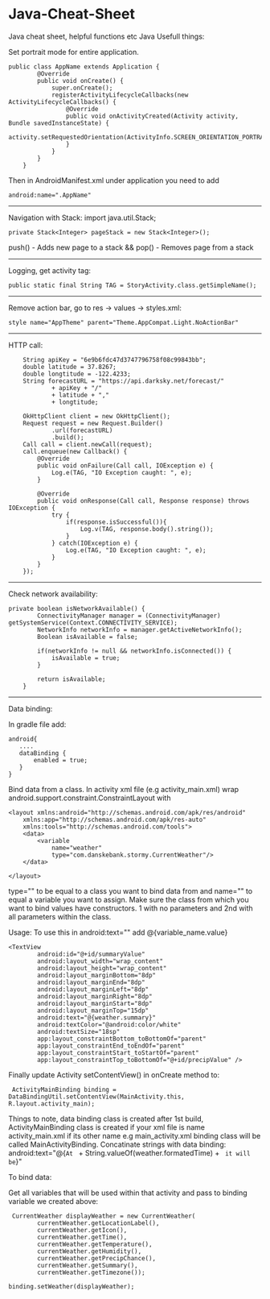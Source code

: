 # Java-Cheat-Sheet
Java cheat sheet, helpful functions etc
Java Usefull things:

Set portrait mode for entire application.

    public class AppName extends Application {
            @Override
            public void onCreate() {
                super.onCreate();
                registerActivityLifecycleCallbacks(new ActivityLifecycleCallbacks() {
                    @Override
                    public void onActivityCreated(Activity activity, Bundle savedInstanceState) {
                        activity.setRequestedOrientation(ActivityInfo.SCREEN_ORIENTATION_PORTRAIT);
                    }
                }
            }
        }
        
Then in AndroidManifest.xml under application you need to add 

    android:name=".AppName"

**************************************************

Navigation with Stack:
    import java.util.Stack;

    private Stack<Integer> pageStack = new Stack<Integer>();

push() - Adds new page to a stack && pop() - Removes page from a stack

**************************************************

Logging, get activity tag:

    public static final String TAG = StoryActivity.class.getSimpleName();

**************************************************
Remove action bar, go to res -> values -> styles.xml: 

    style name="AppTheme" parent="Theme.AppCompat.Light.NoActionBar"

**************************************************

HTTP call:

        String apiKey = "6e9b6fdc47d3747796758f08c99843bb";
        double latitude = 37.8267;
        double longtitude = -122.4233;
        String forecastURL = "https://api.darksky.net/forecast/"
                + apiKey + "/"
                + latitude + ","
                + longtitude;

        OkHttpClient client = new OkHttpClient();
        Request request = new Request.Builder()
                .url(forecastURL)
                .build();
        Call call = client.newCall(request);
        call.enqueue(new Callback() {
            @Override
            public void onFailure(Call call, IOException e) {
                Log.e(TAG, "IO Exception caught: ", e);
            }

            @Override
            public void onResponse(Call call, Response response) throws IOException {
                try {
                    if(response.isSuccessful()){
                        Log.v(TAG, response.body().string());
                    }
                } catch(IOException e) {
                    Log.e(TAG, "IO Exception caught: ", e);
                }
            }
        });

***************************************************

Check network availability:

    private boolean isNetworkAvailable() {
            ConnectivityManager manager = (ConnectivityManager) getSystemService(Context.CONNECTIVITY_SERVICE);
            NetworkInfo networkInfo = manager.getActiveNetworkInfo();
            Boolean isAvailable = false;

            if(networkInfo != null && networkInfo.isConnected()) {
                isAvailable = true;
            }

            return isAvailable;
        }
        
        
***************************************************

Data binding:

In gradle file add:

    android{
       ....
       dataBinding {
           enabled = true;
       }
    }

Bind data from a class. In activity xml file (e.g activity_main.xml) wrap android.support.constraint.ConstraintLayout with 

    <layout xmlns:android="http://schemas.android.com/apk/res/android"
        xmlns:app="http://schemas.android.com/apk/res-auto"
        xmlns:tools="http://schemas.android.com/tools">
        <data>
            <variable
                name="weather"
                type="com.danskebank.stormy.CurrentWeather"/>
        </data>
        
    </layout>

type="" to be equal to a class you want to bind data from and name="" to equal a variable you want to assign. Make sure the class from which you want to bind values have constructors. 1 with no parameters and 2nd with all parameters within the class.

Usage:
To use this in android:text="" add @{variable_name.value}

    <TextView
            android:id="@+id/summaryValue"
            android:layout_width="wrap_content"
            android:layout_height="wrap_content"
            android:layout_marginBottom="8dp"
            android:layout_marginEnd="8dp"
            android:layout_marginLeft="8dp"
            android:layout_marginRight="8dp"
            android:layout_marginStart="8dp"
            android:layout_marginTop="15dp"
            android:text="@{weather.summary}"
            android:textColor="@android:color/white"
            android:textSize="18sp"
            app:layout_constraintBottom_toBottomOf="parent"
            app:layout_constraintEnd_toEndOf="parent"
            app:layout_constraintStart_toStartOf="parent"
            app:layout_constraintTop_toBottomOf="@+id/precipValue" />
            
 Finally update Activity setContentView() in onCreate method to:

     ActivityMainBinding binding = DataBindingUtil.setContentView(MainActivity.this, R.layout.activity_main);
     
 Things to note, data binding class is created after 1st build, ActivityMainBinding class is created if your xml file is name activity_main.xml if its other name e.g main_activity.xml binding class will be called MainActivityBinding. Concatinate strings with data binding: android:text="@{`At ` + String.valueOf(weather.formatedTime) + ` it will be`}"
 
 
 To bind data:
 
 Get all variables that will be used within that activity and pass to binding variable we created above:
 
     CurrentWeather displayWeather = new CurrentWeather(
            currentWeather.getLocationLabel(),
            currentWeather.getIcon(),
            currentWeather.getTime(),
            currentWeather.getTemperature(),
            currentWeather.getHumidity(),
            currentWeather.getPrecipChance(),
            currentWeather.getSummary(),
            currentWeather.getTimezone());

    binding.setWeather(displayWeather);
